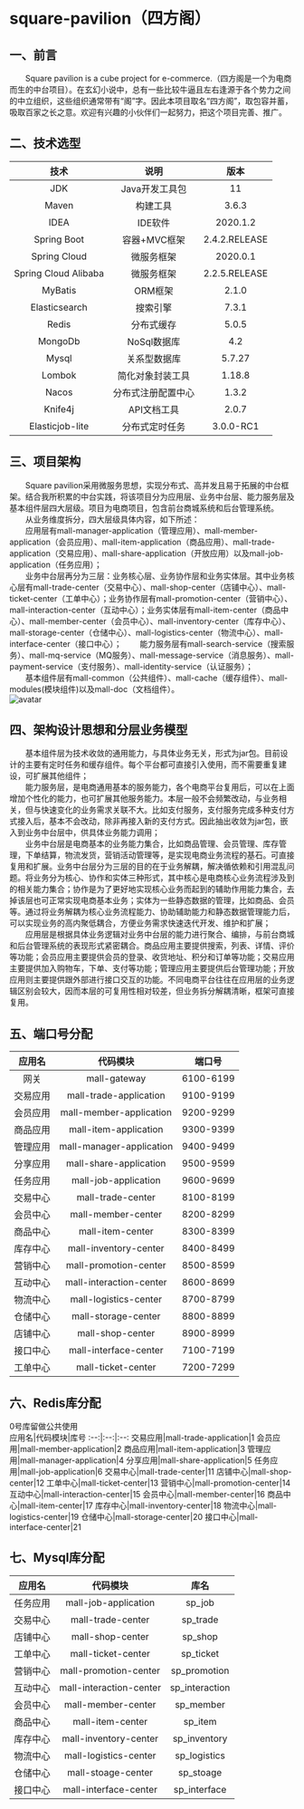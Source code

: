 # square-pavilion（四方阁）

## 一、前言

&emsp;&emsp;Square pavilion is a cube project for e-commerce.（四方阁是一个为电商而生的中台项目）。在玄幻小说中，总有一些比较牛逼且左右逢源于各个势力之间的中立组织，这些组织通常带有“阁”字。因此本项目取名“四方阁”，取包容并蓄，吸取百家之长之意。欢迎有兴趣的小伙伴们一起努力，把这个项目完善、推广。


## 二、技术选型

技术|说明|版本
:--:|:--:|:--:
JDK|Java开发工具包|11
Maven|构建工具|3.6.3
IDEA|IDE软件|2020.1.2
Spring Boot|容器+MVC框架|2.4.2.RELEASE
Spring Cloud|微服务框架|2020.0.1
Spring Cloud Alibaba|微服务框架|2.2.5.RELEASE
MyBatis|ORM框架|2.1.0
Elasticsearch|搜索引擎|7.3.1
Redis|分布式缓存|5.0.5
MongoDb|NoSql数据库|4.2
Mysql|关系型数据库|5.7.27
Lombok|简化对象封装工具|1.18.8
Nacos|分布式注册配置中心|1.3.2
Knife4j|API文档工具|2.0.7
Elasticjob-lite|分布式定时任务|3.0.0-RC1


## 三、项目架构

&emsp;&emsp;Square pavilion采用微服务思想，实现分布式、高并发且易于拓展的中台框架。结合我所积累的中台实践，将该项目分为应用层、业务中台层、能力服务层及基本组件层四大层级。项目为电商项目，包含前台商城系统和后台管理系统。  
&emsp;&emsp;从业务维度拆分，四大层级具体内容，如下所述：  
&emsp;&emsp;应用层有mall-manager-application（管理应用）、mall-member-application（会员应用）、mall-item-application（商品应用）、mall-trade-application（交易应用）、mall-share-application（开放应用）以及mall-job-application（任务应用）；  
&emsp;&emsp;业务中台层再分为三层：业务核心层、业务协作层和业务实体层。其中业务核心层有mall-trade-center（交易中心）、mall-shop-center（店铺中心）、mall-ticket-center（工单中心）；业务协作层有mall-promotion-center（营销中心）、mall-interaction-center（互动中心）；业务实体层有mall-item-center（商品中心）、mall-member-center（会员中心）、mall-inventory-center（库存中心）、mall-storage-center（仓储中心）、mall-logistics-center（物流中心）、mall-interface-center（接口中心）；
&emsp;&emsp;能力服务层有mall-search-service（搜索服务）、mall-mq-service（MQ服务）、mall-message-service（消息服务）、mall-payment-service（支付服务）、mall-identity-service（认证服务）；  
&emsp;&emsp;基本组件层有mall-common（公共组件）、mall-cache（缓存组件）、mall-modules(模块组件)以及mall-doc（文档组件）。  
![avatar](https://raw.githubusercontent.com/ChenJincheng-Gencent/square-pavilion/master/mall/mall-doc/%E6%9E%B6%E6%9E%84/Square%20Pavilion%E6%9E%B6%E6%9E%84%E5%9B%BE.png "Square Pavilion架构图")

## 四、架构设计思想和分层业务模型
&emsp;&emsp;基本组件层为技术收敛的通用能力，与具体业务无关，形式为jar包。目前设计的主要有定时任务和缓存组件。每个平台都可直接引入使用，而不需要重复建设，可扩展其他组件；  
&emsp;&emsp;能力服务层，是电商通用基本的服务能力，各个电商平台复用后，可以在上面增加个性化的能力，也可扩展其他服务能力。本层一般不会频繁改动，与业务相关，但与快速变化的业务需求关联不大。比如支付服务，支付服务完成多种支付方式接入后，基本不会改动，除非再接入新的支付方式。因此抽出收敛为jar包，嵌入到业务中台层中，供具体业务能力调用；  
&emsp;&emsp;业务中台层是电商基本的业务能力集合，比如商品管理、会员管理、库存管理，下单结算，物流发货，营销活动管理等，是实现电商业务流程的基石。可直接复用和扩展。业务中台层分为三层的目的在于业务解耦，解决循依赖和引用混乱问题。将业务分为核心、协作和实体三种形式，其中核心是电商核心业务流程涉及到的相关能力集合；协作是为了更好地实现核心业务而起到的辅助作用能力集合，去掉该层也可正常实现电商基本业务；实体为一些静态数据的管理，比如商品、会员等。通过将业务解耦为核心业务流程能力、协助辅助能力和静态数据管理能力后，可以实现业务的高内聚低耦合，方便业务需求快速迭代开发、维护和扩展；  
&emsp;&emsp;应用层是根据具体业务逻辑对业务中台层的能力进行聚合、编排，与前台商城和后台管理系统的表现形式紧密耦合。商品应用主要提供搜索，列表、详情、评价等功能；会员应用主要提供会员的登录、收货地址、积分和订单等功能；交易应用主要提供加入购物车，下单、支付等功能；管理应用主要提供后台管理功能；开放应用则主要提供跟外部进行接口交互的功能。不同电商平台往往在应用层的业务逻辑区别会较大，因而本层的可复用性相对较差，但业务拆分解耦清晰，框架可直接复用。  

## 五、端口号分配
应用名|代码模块|端口号
:--:|:--:|:--:
网关|mall-gateway|6100-6199
交易应用|mall-trade-application|9100-9199
会员应用|mall-member-application|9200-9299
商品应用|mall-item-application|9300-9399
管理应用|mall-manager-application|9400-9499
分享应用|mall-share-application|9500-9599
任务应用|mall-job-application|9600-9699
交易中心|mall-trade-center|8100-8199
会员中心|mall-member-center|8200-8299
商品中心|mall-item-center|8300-8399
库存中心|mall-inventory-center|8400-8499
营销中心|mall-promotion-center|8500-8599
互动中心|mall-interaction-center|8600-8699
物流中心|mall-logistics-center|8700-8799
仓储中心|mall-storage-center|8800-8899
店铺中心|mall-shop-center|8900-8999
接口中心|mall-interface-center|7100-7199
工单中心|mall-ticket-center|7200-7299

## 六、Redis库分配
0号库留做公共使用  
应用名|代码模块|库号
:--:|:--:|:--:
交易应用|mall-trade-application|1
会员应用|mall-member-application|2
商品应用|mall-item-application|3
管理应用|mall-manager-application|4
分享应用|mall-share-application|5
任务应用|mall-job-application|6
交易中心|mall-trade-center|11
店铺中心|mall-shop-center|12
工单中心|mall-ticket-center|13
营销中心|mall-promotion-center|14
互动中心|mall-interaction-center|15
会员中心|mall-member-center|16
商品中心|mall-item-center|17
库存中心|mall-inventory-center|18
物流中心|mall-logistics-center|19 
仓储中心|mall-storage-center|20
接口中心|mall-interface-center|21


## 七、Mysql库分配
应用名|代码模块|库名
:--:|:--:|:--:
任务应用|mall-job-application|sp_job
交易中心|mall-trade-center|sp_trade
店铺中心|mall-shop-center|sp_shop
工单中心|mall-ticket-center|sp_ticket
营销中心|mall-promotion-center|sp_promotion
互动中心|mall-interaction-center|sp_interaction
会员中心|mall-member-center|sp_member
商品中心|mall-item-center|sp_item
库存中心|mall-inventory-center|sp_inventory
物流中心|mall-logistics-center|sp_logistics
仓储中心|mall-stoage-center|sp_stoage
接口中心|mall-interface-center|sp_interface
